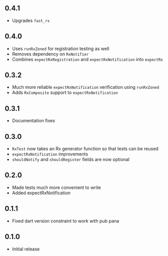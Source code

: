 ## 0.4.1
- Upgrades `fast_rx`

## 0.4.0
- Uses `runRxZoned` for registration testing as well
- Removes dependency on `RxNotifier`
- Combines `expectRxRegistration` and `expectRxNotification` into `expectRx`

## 0.3.2
- Much more reliable `expectRxNotification` verification using `runRxZoned`
- Adds `RxComposite` support to `expectRxNotification`

## 0.3.1
- Documentation fixes

## 0.3.0
- `RxTest` now takes an Rx generator function so that tests can be reused
- `expectRxNotification` improvements
- `shouldNotify` and `shouldRegister` fields are now optional

## 0.2.0
- Made tests much more convenient to write
- Added expectRxNotification

## 0.1.1
- Fixed dart version constraint to work with pub pana

## 0.1.0
- Initial release